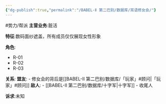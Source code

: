 ```yaml
---
{"dg-publish":true,"permalink":"/BABEL-Ⅱ 第二巴别/数据库/耳语修女会/"}
---
```


#势力/帮派
**主营业务**:脏活

**特征**:数码面纱遮盖，所有成员仅仅展现女性形象

**角色**:
- R-01
- R-02
- R-03

**关系**:
	**盟友**:
	- 修女会的背后是[[BABEL-Ⅱ 第二巴别/数据库/「玩家」#顾问\|「玩家」#顾问]]
	**敌人**:
	- [[BABEL-Ⅱ 第二巴别/数据库/十字军\|十字军]]
	- 收尾人

**诉求**:未知